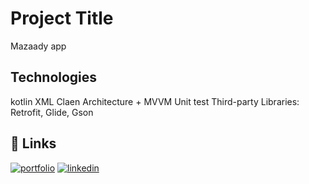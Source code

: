 # Project Title

Mazaady app 

## Technologies 
kotlin 
XML 
Claen Architecture + MVVM
Unit test 
Third-party Libraries: Retrofit, Glide, Gson

## 🔗 Links
[![portfolio](https://img.shields.io/badge/my_portfolio-000?style=for-the-badge&logo=ko-fi&logoColor=white)](https://github.com/mina3010)
[![linkedin](https://img.shields.io/badge/linkedin-0A66C2?style=for-the-badge&logo=linkedin&logoColor=white)](https://www.linkedin.com/in/mina-magid-82561718a)



